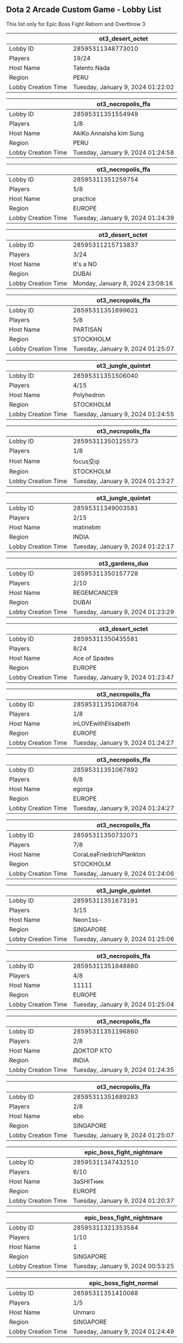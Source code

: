 ## Dota 2 Arcade Custom Game - Lobby List

This list only for Epic Boss Fight Reborn and Overthrow 3

|  | ot3_desert_octet |
| ------ | ------ |
| Lobby ID | 28595311348773010 |
| Players | 19/24 |
| Host Name | Talento Nada |
| Region | PERU |
| Lobby Creation Time | Tuesday, January 9, 2024 01:22:02 |


|  | ot3_necropolis_ffa |
| ------ | ------ |
| Lobby ID | 28595311351554949 |
| Players | 1/8 |
| Host Name | AkiKo Annaisha kim Sung |
| Region | PERU |
| Lobby Creation Time | Tuesday, January 9, 2024 01:24:58 |


|  | ot3_necropolis_ffa |
| ------ | ------ |
| Lobby ID | 28595311351259754 |
| Players | 5/8 |
| Host Name | practice |
| Region | EUROPE |
| Lobby Creation Time | Tuesday, January 9, 2024 01:24:39 |


|  | ot3_desert_octet |
| ------ | ------ |
| Lobby ID | 28595311215713837 |
| Players | 3/24 |
| Host Name | It's a NO |
| Region | DUBAI |
| Lobby Creation Time | Monday, January 8, 2024 23:08:16 |


|  | ot3_necropolis_ffa |
| ------ | ------ |
| Lobby ID | 28595311351699621 |
| Players | 5/8 |
| Host Name | PARTISAN |
| Region | STOCKHOLM |
| Lobby Creation Time | Tuesday, January 9, 2024 01:25:07 |


|  | ot3_jungle_quintet |
| ------ | ------ |
| Lobby ID | 28595311351506040 |
| Players | 4/15 |
| Host Name | Polyhedron |
| Region | STOCKHOLM |
| Lobby Creation Time | Tuesday, January 9, 2024 01:24:55 |


|  | ot3_necropolis_ffa |
| ------ | ------ |
| Lobby ID | 28595311350125573 |
| Players | 1/8 |
| Host Name | focus交qi |
| Region | STOCKHOLM |
| Lobby Creation Time | Tuesday, January 9, 2024 01:23:27 |


|  | ot3_jungle_quintet |
| ------ | ------ |
| Lobby ID | 28595311349003581 |
| Players | 2/15 |
| Host Name | matinebm |
| Region | INDIA |
| Lobby Creation Time | Tuesday, January 9, 2024 01:22:17 |


|  | ot3_gardens_duo |
| ------ | ------ |
| Lobby ID | 28595311350157728 |
| Players | 2/10 |
| Host Name | REGEMCANCER |
| Region | DUBAI |
| Lobby Creation Time | Tuesday, January 9, 2024 01:23:29 |


|  | ot3_desert_octet |
| ------ | ------ |
| Lobby ID | 28595311350435581 |
| Players | 8/24 |
| Host Name | Ace of Spades |
| Region | EUROPE |
| Lobby Creation Time | Tuesday, January 9, 2024 01:23:47 |


|  | ot3_necropolis_ffa |
| ------ | ------ |
| Lobby ID | 28595311351068704 |
| Players | 1/8 |
| Host Name | inLOVEwithElisabeth |
| Region | EUROPE |
| Lobby Creation Time | Tuesday, January 9, 2024 01:24:27 |


|  | ot3_necropolis_ffa |
| ------ | ------ |
| Lobby ID | 28595311351067892 |
| Players | 6/8 |
| Host Name | egorqa |
| Region | EUROPE |
| Lobby Creation Time | Tuesday, January 9, 2024 01:24:27 |


|  | ot3_necropolis_ffa |
| ------ | ------ |
| Lobby ID | 28595311350732071 |
| Players | 7/8 |
| Host Name | CoraLeaFriedrichPlankton |
| Region | STOCKHOLM |
| Lobby Creation Time | Tuesday, January 9, 2024 01:24:06 |


|  | ot3_jungle_quintet |
| ------ | ------ |
| Lobby ID | 28595311351673191 |
| Players | 3/15 |
| Host Name | Neon1ss- |
| Region | SINGAPORE |
| Lobby Creation Time | Tuesday, January 9, 2024 01:25:06 |


|  | ot3_necropolis_ffa |
| ------ | ------ |
| Lobby ID | 28595311351648860 |
| Players | 4/8 |
| Host Name | 11111 |
| Region | EUROPE |
| Lobby Creation Time | Tuesday, January 9, 2024 01:25:04 |


|  | ot3_necropolis_ffa |
| ------ | ------ |
| Lobby ID | 28595311351196860 |
| Players | 2/8 |
| Host Name | ДОКТОР КТО |
| Region | INDIA |
| Lobby Creation Time | Tuesday, January 9, 2024 01:24:35 |


|  | ot3_necropolis_ffa |
| ------ | ------ |
| Lobby ID | 28595311351689283 |
| Players | 2/8 |
| Host Name | ebo |
| Region | SINGAPORE |
| Lobby Creation Time | Tuesday, January 9, 2024 01:25:07 |


|  | epic_boss_fight_nightmare |
| ------ | ------ |
| Lobby ID | 28595311347432510 |
| Players | 6/10 |
| Host Name | ЗаSHITник |
| Region | EUROPE |
| Lobby Creation Time | Tuesday, January 9, 2024 01:20:37 |


|  | epic_boss_fight_nightmare |
| ------ | ------ |
| Lobby ID | 28595311321353584 |
| Players | 1/10 |
| Host Name | 1 |
| Region | SINGAPORE |
| Lobby Creation Time | Tuesday, January 9, 2024 00:53:25 |


|  | epic_boss_fight_normal |
| ------ | ------ |
| Lobby ID | 28595311351410088 |
| Players | 1/5 |
| Host Name | Unmaro |
| Region | SINGAPORE |
| Lobby Creation Time | Tuesday, January 9, 2024 01:24:49 |



